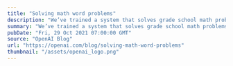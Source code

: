 ```yaml
---
title: "Solving math word problems"
description: "We’ve trained a system that solves grade school math problems with nearly twice the accuracy of a fine-tuned GPT-3 model. It solves about 90% as many problems as real kids: a small sample of 9-12 year olds scored 60% on a test from our dataset, while our system scored 55% on those same problems."
summary: "We’ve trained a system that solves grade school math problems with nearly twice the accuracy of a fine-tuned GPT-3 model. It solves about 90% as many problems as real kids: a small sample of 9-12 year olds scored 60% on a test from our dataset, while our system scored 55% on those same problems."
pubDate: "Fri, 29 Oct 2021 07:00:00 GMT"
source: "OpenAI Blog"
url: "https://openai.com/blog/solving-math-word-problems"
thumbnail: "/assets/openai_logo.png"
---
```


